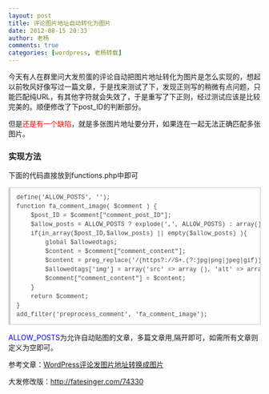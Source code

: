 ```yaml
---
layout: post
title: 评论图片地址自动转化为图片
date: 2012-08-15 20:33
author: 老杨
comments: true
categories: [wordpress, 老杨转载]
---
```

今天有人在群里问大发煎蛋的评论自动把图片地址转化为图片是怎么实现的，想起以前牧风好像写过一篇文章，于是找来测试了下，发现正则写的稍微有点问题，只能匹配纯URL，有其他字符就会失效了，于是重写了下正则，经过测试应该是比较完美的。顺便修改了下post_ID的判断部分。
<!--more-->
但是<span style = "color:red;">还是有一个缺陷</span>，就是多张图片地址要分开，如果连在一起无法正确匹配多张图片。

<h3>实现方法</h3>

下面的代码直接放到functions.php中即可

<pre style="margin:15px 0;font:100 12px/18px monaco, andale mono, courier new;padding:10px 12px;border:#ccc 1px solid;border-left-width:4px;background-color:#fefefe;box-shadow:0 0 4px #eee;word-break:break-all;word-wrap:break-word;color:#444">define('ALLOW_POSTS', '');<br>function fa_comment_image( $comment ) {<br>    $post_ID = $comment["comment_post_ID"];<br>    $allow_posts = ALLOW_POSTS ? explode(',', ALLOW_POSTS) : array();<br>    if(in_array($post_ID,$allow_posts) || empty($allow_posts) ){<br>        global $allowedtags;<br>        $content = $comment["comment_content"];<br>        $content = preg_replace('/(https?://S+.(?:jpg|png|jpeg|gif))+/','<span style="color:#170">&lt;img</span> <span style="color:#00c">src</span>=<span style="color:#a11">"$0"</span> <span style="color:#00c">alt</span>=<span style="color:#a11">""</span> <span style="color:#170">/&gt;</span>',$content);<br>        $allowedtags['img'] = array('src' =&gt; array (), 'alt' =&gt; array ());<br>        $comment["comment_content"] = $content;<br>    }<br>    return $comment;<br>}<br>add_filter('preprocess_comment', 'fa_comment_image');</pre>

<span style = "color:blue;">ALLOW_POSTS</span>为允许自动贴图的文章，多篇文章用,隔开即可，如需所有文章则定义为空即可。

参考文章：<a href="http://mufeng.me/src-chage-to-img.html" target="_blank">WordPress评论发图片地址转换成图片</a>

大发修改版：<a href="http://fatesinger.com/74330" target="_blank">http://fatesinger.com/74330</a>
